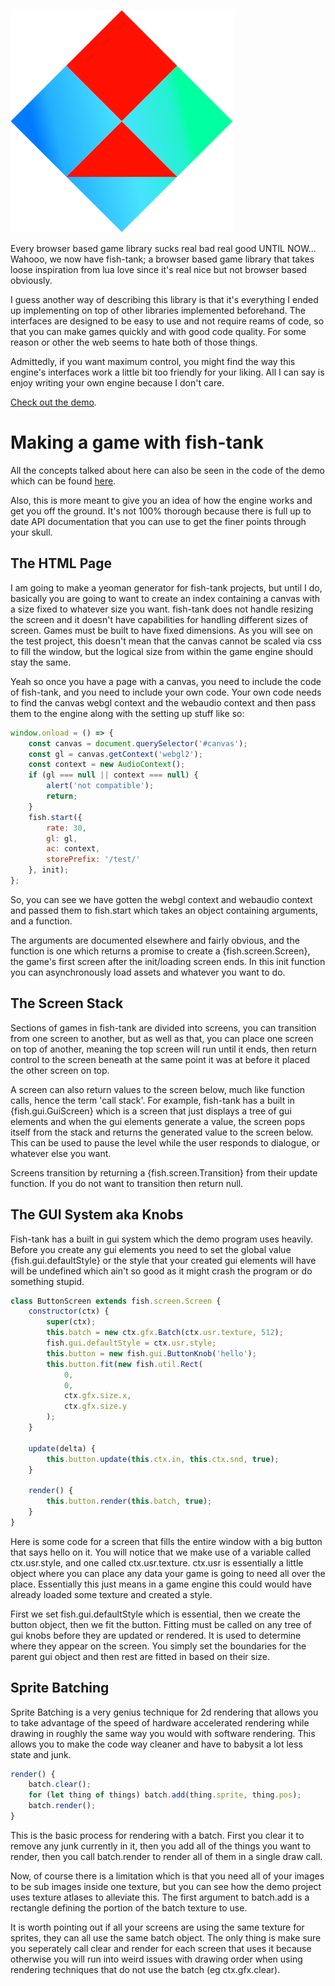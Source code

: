 ![Logo](logo.png)

Every browser based game library sucks real bad real good UNTIL NOW... Wahooo,
we now have fish-tank; a browser based game library that takes loose
inspiration from lua love since it's real nice but not browser based obviously.

I guess another way of describing this library is that it's everything I ended
up implementing on top of other libraries implemented beforehand. The
interfaces are designed to be easy to use and not require reams of code, so
that you can make games quickly and with good code quality. For some reason or
other the web seems to hate both of those things.

Admittedly, if you want maximum control, you might find the way this engine's
interfaces work a little bit too friendly for your liking. All I can say is
enjoy writing your own engine because I don't care.

[Check out the demo](/test).

# Making a game with fish-tank
All the concepts talked about here can also be seen in the code of the demo
which can be found
[here](https://github.com/dalygbarron/fish-tank/tree/master/test).

Also, this is more meant to give you an idea of how the engine works and get
you off the ground. It's not 100% thorough because there is full up to date API
documentation that you can use to get the finer points through your skull.

## The HTML Page
I am going to make a yeoman generator for fish-tank projects, but until I do,
basically you are going to want to create an index containing a canvas with
a size fixed to whatever size you want. fish-tank does not handle resizing the
screen and it doesn't have capabilities for handling different sizes of screen.
Games must be built to have fixed dimensions. As you will see on the test
project, this doesn't mean that the canvas cannot be scaled via css to fill the
window, but the logical size from within the game engine should stay the same.

Yeah so once you have a page with a canvas, you need to include the code of
fish-tank, and you need to include your own code. Your own code needs to find
the canvas webgl context and the webaudio context and then pass them to the
engine along with the setting up stuff like so:

```javascript
window.onload = () => {
    const canvas = document.querySelector('#canvas');
    const gl = canvas.getContext('webgl2');
    const context = new AudioContext();
    if (gl === null || context === null) {
        alert('not compatible');
        return;
    }
    fish.start({
        rate: 30,
        gl: gl,
        ac: context,
        storePrefix: '/test/'
    }, init);
};
```

So, you can see we have gotten the webgl context and webaudio context and
passed them to fish.start which takes an object containing arguments, and
a function.

The arguments are documented elsewhere and fairly obvious, and the function is
one which returns a promise to create a {fish.screen.Screen}, the game's first
screen after the init/loading screen ends. In this init function you can
asynchronously load assets and whatever you want to do.

## The Screen Stack
Sections of games in fish-tank are divided into screens, you can transition
from one screen to another, but as well as that, you can place one screen on
top of another, meaning the top screen will run until it ends, then return
control to the screen beneath at the same point it was at before it placed the
other screen on top.

A screen can also return values to the screen below, much like function calls,
hence the term 'call stack'. For example, fish-tank has a built in
{fish.gui.GuiScreen} which is a screen that just displays a tree of gui
elements and when the gui elements generate a value, the screen pops itself
from the stack and returns the generated value to the screen below. This can be
used to pause the level while the user responds to dialogue, or whatever else
you want.

Screens transition by returning a {fish.screen.Transition} from their update
function. If you do not want to transition then return null.

## The GUI System aka Knobs
Fish-tank has a built in gui system which the demo program uses heavily. Before
you create any gui elements you need to set the global value
{fish.gui.defaultStyle} or the style that your created gui elements will have
will be undefined which ain't so good as it might crash the program or do
something stupid.

```javascript
class ButtonScreen extends fish.screen.Screen {
    constructor(ctx) {
        super(ctx);
        this.batch = new ctx.gfx.Batch(ctx.usr.texture, 512);
        fish.gui.defaultStyle = ctx.usr.style;
        this.button = new fish.gui.ButtonKnob('hello');
        this.button.fit(new fish.util.Rect(
            0,
            0,
            ctx.gfx.size.x,
            ctx.gfx.size.y
        );
    }

    update(delta) {
        this.button.update(this.ctx.in, this.ctx.snd, true);
    }

    render() {
        this.button.render(this.batch, true);
    }
}
```

Here is some code for a screen that fills the entire window with a big button
that says hello on it. You will notice that we make use of a variable called
ctx.usr.style, and one called ctx.usr.texture. ctx.usr is essentially a little
object where you can place any data your game is going to need all over the
place. Essentially this just means in a game engine this could would have
already loaded some texture and created a style.

First we set fish.gui.defaultStyle which is essential, then we create the
button object, then we fit the button. Fitting must be called on any tree of
gui knobs before they are updated or rendered. It is used to determine where
they appear on the screen. You simply set the boundaries for the parent gui
object and then rest are fitted in based on their size.

## Sprite Batching
Sprite Batching is a very genius technique for 2d rendering that allows you to
take advantage of the speed of hardware accelerated rendering while drawing in
roughly the same way you would with software rendering. This allows you to make
the code way cleaner and have to babysit a lot less state and junk.

```javascript
render() {
    batch.clear();
    for (let thing of things) batch.add(thing.sprite, thing.pos);
    batch.render();
}
```

This is the basic process for rendering with a batch. First you clear it to
remove any junk currently in it, then you add all of the things you want to
render, then you call batch.render to render all of them in a single draw call.

Now, of course there is a limitation which is that you need all of your images
to be sub images inside one texture, but you can see how the demo project uses
texture atlases to alleviate this. The first argument to batch.add is
a rectangle defining the portion of the batch texture to use.

It is worth pointing out if all your screens are using the same texture for
sprites, they can all use the same batch object. The only thing is make sure
you seperately call clear and render for each screen that uses it because
otherwise you will run into weird issues with drawing order when using
rendering techniques that do not use the batch (eg ctx.gfx.clear).
